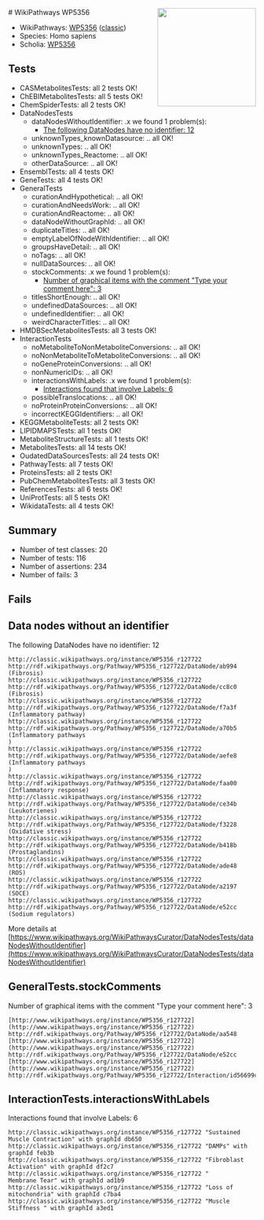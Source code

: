 <img style="float: right; width: 200px" src="https://upload.wikimedia.org/wikipedia/commons/thumb/8/83/Wplogo_with_text_500.png/640px-Wplogo_with_text_500.png" />
# WikiPathways WP5356

* WikiPathways: [WP5356](https://wikipathways.org/pathways/WP5356) ([classic](https://classic.wikipathways.org/instance/WP5356))
* Species: Homo sapiens
* Scholia: [WP5356](https://scholia.toolforge.org/wikipathways/WP5356)
## Tests
* CASMetabolitesTests: all 2 tests OK!
* ChEBIMetabolitesTests: all 5 tests OK!
* ChemSpiderTests: all 2 tests OK!
* DataNodesTests
    * dataNodesWithoutIdentifier: .x we found 1 problem(s):
        * [The following DataNodes have no identifier: 12](#8792c492)
    * unknownTypes_knownDatasource: .. all OK!
    * unknownTypes: .. all OK!
    * unknownTypes_Reactome: .. all OK!
    * otherDataSource: .. all OK!
* EnsemblTests: all 4 tests OK!
* GeneTests: all 4 tests OK!
* GeneralTests
    * curationAndHypothetical: .. all OK!
    * curationAndNeedsWork: .. all OK!
    * curationAndReactome: .. all OK!
    * dataNodeWithoutGraphId: .. all OK!
    * duplicateTitles: .. all OK!
    * emptyLabelOfNodeWithIdentifier: .. all OK!
    * groupsHaveDetail: .. all OK!
    * noTags: .. all OK!
    * nullDataSources: .. all OK!
    * stockComments: .x we found 1 problem(s):
        * [Number of graphical items with the comment "Type your comment here": 3](#6f4bfb2b)
    * titlesShortEnough: .. all OK!
    * undefinedDataSources: .. all OK!
    * undefinedIdentifier: .. all OK!
    * weirdCharacterTitles: .. all OK!
* HMDBSecMetabolitesTests: all 3 tests OK!
* InteractionTests
    * noMetaboliteToNonMetaboliteConversions: .. all OK!
    * noNonMetaboliteToMetaboliteConversions: .. all OK!
    * noGeneProteinConversions: .. all OK!
    * nonNumericIDs: .. all OK!
    * interactionsWithLabels: .x we found 1 problem(s):
        * [Interactions found that involve Labels: 6](#630d267d)
    * possibleTranslocations: .. all OK!
    * noProteinProteinConversions: .. all OK!
    * incorrectKEGGIdentifiers: .. all OK!
* KEGGMetaboliteTests: all 2 tests OK!
* LIPIDMAPSTests: all 1 tests OK!
* MetaboliteStructureTests: all 1 tests OK!
* MetabolitesTests: all 14 tests OK!
* OudatedDataSourcesTests: all 24 tests OK!
* PathwayTests: all 7 tests OK!
* ProteinsTests: all 2 tests OK!
* PubChemMetabolitesTests: all 3 tests OK!
* ReferencesTests: all 6 tests OK!
* UniProtTests: all 5 tests OK!
* WikidataTests: all 4 tests OK!


## Summary

* Number of test classes: 20
* Number of tests: 116
* Number of assertions: 234
* Number of fails: 3

## Fails

<a name="8792c492" />

## Data nodes without an identifier

The following DataNodes have no identifier: 12
```
http://classic.wikipathways.org/instance/WP5356_r127722 http://rdf.wikipathways.org/Pathway/WP5356_r127722/DataNode/ab994 (Fibrosis)
http://classic.wikipathways.org/instance/WP5356_r127722 http://rdf.wikipathways.org/Pathway/WP5356_r127722/DataNode/cc8c0 (Fibrosis)
http://classic.wikipathways.org/instance/WP5356_r127722 http://rdf.wikipathways.org/Pathway/WP5356_r127722/DataNode/f7a3f (Inflammatory pathway)
http://classic.wikipathways.org/instance/WP5356_r127722 http://rdf.wikipathways.org/Pathway/WP5356_r127722/DataNode/a70b5 (Inflammatory pathways
)
http://classic.wikipathways.org/instance/WP5356_r127722 http://rdf.wikipathways.org/Pathway/WP5356_r127722/DataNode/aefe8 (Inflammatory pathways
)
http://classic.wikipathways.org/instance/WP5356_r127722 http://rdf.wikipathways.org/Pathway/WP5356_r127722/DataNode/faa00 (Inflammatory response)
http://classic.wikipathways.org/instance/WP5356_r127722 http://rdf.wikipathways.org/Pathway/WP5356_r127722/DataNode/ce34b (Leukotrienes)
http://classic.wikipathways.org/instance/WP5356_r127722 http://rdf.wikipathways.org/Pathway/WP5356_r127722/DataNode/f3228 (Oxidative stress)
http://classic.wikipathways.org/instance/WP5356_r127722 http://rdf.wikipathways.org/Pathway/WP5356_r127722/DataNode/b418b (Prostaglandins)
http://classic.wikipathways.org/instance/WP5356_r127722 http://rdf.wikipathways.org/Pathway/WP5356_r127722/DataNode/ade48 (ROS)
http://classic.wikipathways.org/instance/WP5356_r127722 http://rdf.wikipathways.org/Pathway/WP5356_r127722/DataNode/a2197 (SOCE)
http://classic.wikipathways.org/instance/WP5356_r127722 http://rdf.wikipathways.org/Pathway/WP5356_r127722/DataNode/e52cc (Sodium regulators)
```

More details at [https://www.wikipathways.org/WikiPathwaysCurator/DataNodesTests/dataNodesWithoutIdentifier](https://www.wikipathways.org/WikiPathwaysCurator/DataNodesTests/dataNodesWithoutIdentifier)

<a name="6f4bfb2b" />

## GeneralTests.stockComments

Number of graphical items with the comment "Type your comment here": 3
```
[http://www.wikipathways.org/instance/WP5356_r127722](http://www.wikipathways.org/instance/WP5356_r127722) http://rdf.wikipathways.org/Pathway/WP5356_r127722/DataNode/aa548
[http://www.wikipathways.org/instance/WP5356_r127722](http://www.wikipathways.org/instance/WP5356_r127722) http://rdf.wikipathways.org/Pathway/WP5356_r127722/DataNode/e52cc
[http://www.wikipathways.org/instance/WP5356_r127722](http://www.wikipathways.org/instance/WP5356_r127722) http://rdf.wikipathways.org/Pathway/WP5356_r127722/Interaction/id56699ca0
```

<a name="630d267d" />

## InteractionTests.interactionsWithLabels

Interactions found that involve Labels: 6
```
http://classic.wikipathways.org/instance/WP5356_r127722 "Sustained  Muscle Contraction" with graphId db650
http://classic.wikipathways.org/instance/WP5356_r127722 "DAMPs" with graphId feb3b
http://classic.wikipathways.org/instance/WP5356_r127722 "Fibroblast Activation" with graphId df2c7
http://classic.wikipathways.org/instance/WP5356_r127722 "
Membrane Tear" with graphId ad1b9
http://classic.wikipathways.org/instance/WP5356_r127722 "Loss of mitochondria" with graphId c7ba4
http://classic.wikipathways.org/instance/WP5356_r127722 "Muscle Stiffness " with graphId a3ed1
```

